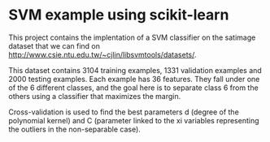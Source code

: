 # SVM example using scikit-learn

This project contains the implentation of a SVM classifier on the satimage dataset that we can find on http://www.csie.ntu.edu.tw/~cjlin/libsvmtools/datasets/.

This dataset contains 3104 training examples, 1331 validation examples and 2000 testing examples.
Each example has 36 features. They fall under one of the 6 different classes, and the goal here is to separate class 6 from the others using a classifier that maximizes the margin.

Cross-validation is used to find the best parameters d (degree of the polynomial kernel) and C (parameter linked to the xi variables representing the outliers in the non-separable case).
